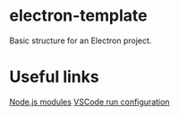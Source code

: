 # electron-template
Basic structure for an Electron project.

# Useful links
[Node.js modules](../blob/master/node_modules)
[VSCode run configuration](../blob/master/.vscode/launch.json)
